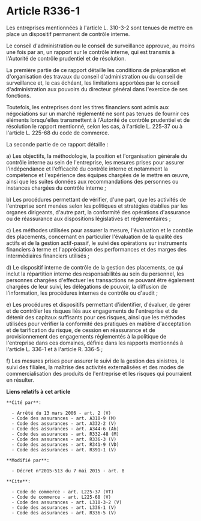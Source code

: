 # Article R336-1

Les entreprises mentionnées à l'article L. 310-3-2 sont tenues de mettre en place un dispositif permanent de contrôle
interne. 

Le conseil d'administration ou le conseil de surveillance approuve, au moins une fois par an, un rapport sur le contrôle
interne, qui est transmis à l'Autorité de contrôle prudentiel et de résolution. 

La première partie de ce rapport détaille les conditions de préparation et d'organisation des travaux du conseil
d'administration ou du conseil de surveillance et, le cas échéant, les limitations apportées par le conseil d'administration
aux pouvoirs du directeur général dans l'exercice de ses fonctions. 

Toutefois, les entreprises dont les titres financiers sont admis aux négociations sur un marché réglementé ne sont pas tenues
de fournir ces éléments lorsqu'elles transmettent à l'Autorité de contrôle prudentiel et de résolution le rapport mentionné,
selon les cas, à l'article L. 225-37 ou à l'article L. 225-68 du code de commerce. 

La seconde partie de ce rapport détaille : 

a) Les objectifs, la méthodologie, la position et l'organisation générale du contrôle interne au sein de l'entreprise, les
mesures prises pour assurer l'indépendance et l'efficacité du contrôle interne et notamment la compétence et l'expérience des
équipes chargées de le mettre en œuvre, ainsi que les suites données aux recommandations des personnes ou instances chargées
du contrôle interne ; 

b) Les procédures permettant de vérifier, d'une part, que les activités de l'entreprise sont menées selon les politiques et
stratégies établies par les organes dirigeants, d'autre part, la conformité des opérations d'assurance ou de réassurance aux
dispositions législatives et réglementaires ; 

c) Les méthodes utilisées pour assurer la mesure, l'évaluation et le contrôle des placements, concernant en particulier
l'évaluation de la qualité des actifs et de la gestion actif-passif, le suivi des opérations sur instruments financiers à
terme et l'appréciation des performances et des marges des intermédiaires financiers utilisés ; 

d) Le dispositif interne de contrôle de la gestion des placements, ce qui inclut la répartition interne des responsabilités
au sein du personnel, les personnes chargées d'effectuer les transactions ne pouvant être également chargées de leur suivi,
les délégations de pouvoir, la diffusion de l'information, les procédures internes de contrôle ou d'audit ; 

e) Les procédures et dispositifs permettant d'identifier, d'évaluer, de gérer et de contrôler les risques liés aux
engagements de l'entreprise et de détenir des capitaux suffisants pour ces risques, ainsi que les méthodes utilisées pour
vérifier la conformité des pratiques en matière d'acceptation et de tarification du risque, de cession en réassurance et de
provisionnement des engagements réglementés à la politique de l'entreprise dans ces domaines, définie dans les rapports
mentionnés à l'article L. 336-1 et à l'article R. 336-5 ; 

f) Les mesures prises pour assurer le suivi de la gestion des sinistres, le suivi des filiales, la maîtrise des activités
externalisées et des modes de commercialisation des produits de l'entreprise et les risques qui pourraient en résulter.

**Liens relatifs à cet article**

	**Cité par**:

	  - Arrêté du 13 mars 2006 - art. 2 (V)
	  - Code des assurances - art. A310-9 (M)
	  - Code des assurances - art. A332-2 (V)
	  - Code des assurances - art. A344-6 (Ab)
	  - Code des assurances - art. R332-48 (M)
	  - Code des assurances - art. R336-3 (V)
	  - Code des assurances - art. R341-9 (VD)
	  - Code des assurances - art. R391-1 (V)

	**Modifié par**:

	  - Décret n°2015-513 du 7 mai 2015 - art. 8

	**Cite**:

	  - Code de commerce - art. L225-37 (VT)
	  - Code de commerce - art. L225-68 (V)
	  - Code des assurances - art. L310-3-2 (V)
	  - Code des assurances - art. L336-1 (V)
	  - Code des assurances - art. R336-5 (V)
